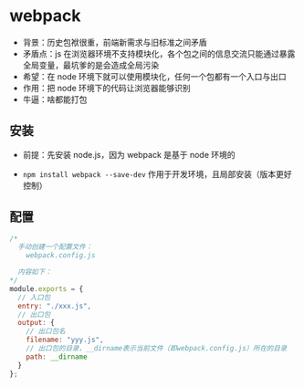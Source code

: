 # webpack

- 背景：历史包袱很重，前端新需求与旧标准之间矛盾
- 矛盾点：js 在浏览器环境不支持模块化，各个包之间的信息交流只能通过暴露全局变量，最坑爹的是会造成全局污染
- 希望：在 node 环境下就可以使用模块化，任何一个包都有一个入口与出口
- 作用：把 node 环境下的代码让浏览器能够识别
- 牛逼：啥都能打包

## 安装

- 前提：先安装 node.js，因为 webpack 是基于 node 环境的

- `npm install webpack --save-dev` 作用于开发环境，且局部安装（版本更好控制）

## 配置

```js
/* 
  手动创建一个配置文件：
    webpack.config.js

  内容如下：
*/
module.exports = {
  // 入口包
  entry: "./xxx.js",
  // 出口包
  output: {
    // 出口包名
    filename: "yyy.js",
    // 出口包的目录，__dirname表示当前文件（即webpack.config.js）所在的目录
    path: __dirname
  }
};
```
